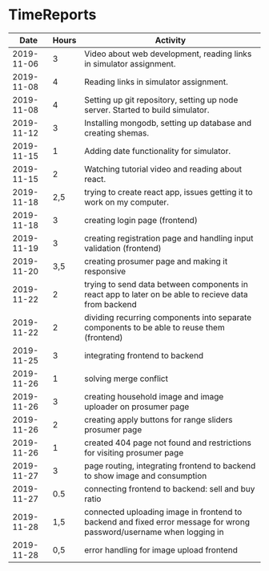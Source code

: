 # TimeReports

| Date  |      Hours    | Activity                                       |
| ----------- | ------- |------------------------------------------------
| 2019-11-06  | 3       | Video about web development, reading links in simulator assignment. |
| 2019-11-08  | 4       | Reading links in simulator assignment.|
| 2019-11-08  | 4       | Setting up git repository, setting up node server. Started to build simulator. | 
| 2019-11-12  | 3       | Installing mongodb, setting up database and creating shemas. |
| 2019-11-15  | 1       | Adding date functionality for simulator. |
| 2019-11-15  | 2       | Watching tutorial video and reading about react. |
| 2019-11-18  | 2,5     | trying to create react app, issues getting it to work on my computer. |
| 2019-11-18  | 3       | creating login page (frontend)|
| 2019-11-19  | 3       | creating registration page and handling input validation (frontend) |
| 2019-11-20  | 3,5     | creating prosumer page and making it responsive |
| 2019-11-22  | 2       | trying to send data between components in react app to later on be able to recieve data from backend |
| 2019-11-22  | 2       | dividing recurring components into separate components to be able to reuse them (frontend)|
| 2019-11-25  | 3       | integrating frontend to backend |
| 2019-11-26  | 1       | solving merge conflict |
| 2019-11-26  | 3       | creating household image and image uploader on prosumer page |
| 2019-11-26  | 2       | creating apply buttons for range sliders prosumer page |
| 2019-11-26  | 1       | created 404 page not found and restrictions for visiting prosumer page |
| 2019-11-27  | 3       | page routing, integrating frontend to backend to show image and consumption |
| 2019-11-27  | 0.5     | connecting frontend to backend: sell and buy ratio  |
| 2019-11-28  | 1,5     | connected uploading image in frontend to backend and fixed error message for wrong password/username when logging in  |
| 2019-11-28  | 0,5     | error handling for image upload frontend  |




                      

